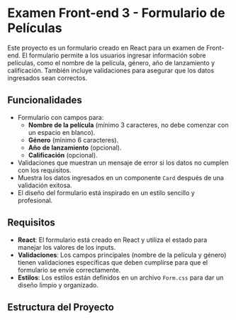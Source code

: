 # Examen Front-end 3 - Formulario de Películas

Este proyecto es un formulario creado en React para un examen de Front-end. El formulario permite a los usuarios ingresar información sobre películas, como el nombre de la película, género, año de lanzamiento y calificación. También incluye validaciones para asegurar que los datos ingresados sean correctos.

## Funcionalidades

- Formulario con campos para:
  - **Nombre de la película** (mínimo 3 caracteres, no debe comenzar con un espacio en blanco).
  - **Género** (mínimo 6 caracteres).
  - **Año de lanzamiento** (opcional).
  - **Calificación** (opcional).
- Validaciones que muestran un mensaje de error si los datos no cumplen con los requisitos.
- Muestra los datos ingresados en un componente `Card` después de una validación exitosa.
- El diseño del formulario está inspirado en un estilo sencillo y profesional.

## Requisitos

- **React**: El formulario está creado en React y utiliza el estado para manejar los valores de los inputs.
- **Validaciones**: Los campos principales (nombre de la película y género) tienen validaciones específicas que deben cumplirse para que el formulario se envíe correctamente.
- **Estilos**: Los estilos están definidos en un archivo `Form.css` para dar un diseño limpio y organizado.

## Estructura del Proyecto


